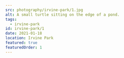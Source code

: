 ```yaml
---
src: photography/irvine-park/1.jpg
alt: A small turtle sitting on the edge of a pond.
tags: 
  - irvine-park
id: irvine-park/1
date: 2021-01-18
location: Irvine Park
featured: true
featuredOrder: 1
---
```

